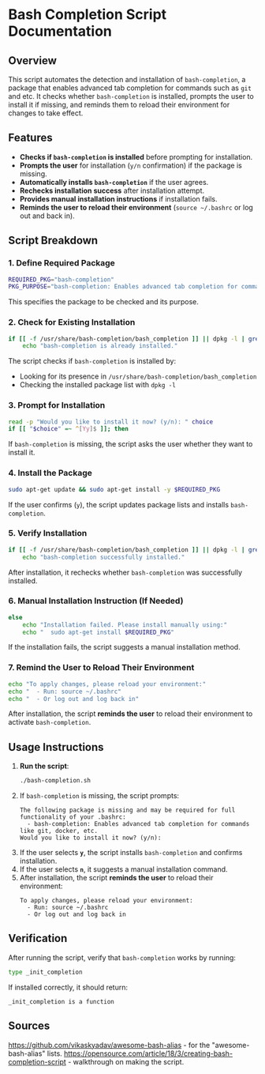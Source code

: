 # Bash Completion Script Documentation

## Overview
This script automates the detection and installation of `bash-completion`, a package that enables advanced tab completion for commands such as `git` and etc. It checks whether `bash-completion` is installed, prompts the user to install it if missing, and reminds them to reload their environment for changes to take effect.

## Features
- **Checks if `bash-completion` is installed** before prompting for installation.
- **Prompts the user** for installation (`y/n` confirmation) if the package is missing.
- **Automatically installs `bash-completion`** if the user agrees.
- **Rechecks installation success** after installation attempt.
- **Provides manual installation instructions** if installation fails.
- **Reminds the user to reload their environment** (`source ~/.bashrc` or log out and back in).

## Script Breakdown

### 1. Define Required Package
```bash
REQUIRED_PKG="bash-completion"
PKG_PURPOSE="bash-completion: Enables advanced tab completion for commands like git, docker, etc."
```
This specifies the package to be checked and its purpose.

### 2. Check for Existing Installation
```bash
if [[ -f /usr/share/bash-completion/bash_completion ]] || dpkg -l | grep -qw bash-completion; then
    echo "bash-completion is already installed."
```
The script checks if `bash-completion` is installed by:
- Looking for its presence in `/usr/share/bash-completion/bash_completion`
- Checking the installed package list with `dpkg -l`

### 3. Prompt for Installation
```bash
read -p "Would you like to install it now? (y/n): " choice
if [[ "$choice" =~ ^[Yy]$ ]]; then
```
If `bash-completion` is missing, the script asks the user whether they want to install it.

### 4. Install the Package
```bash
sudo apt-get update && sudo apt-get install -y $REQUIRED_PKG
```
If the user confirms (`y`), the script updates package lists and installs `bash-completion`.

### 5. Verify Installation
```bash
if [[ -f /usr/share/bash-completion/bash_completion ]] || dpkg -l | grep -qw bash-completion; then
    echo "bash-completion successfully installed."
```
After installation, it rechecks whether `bash-completion` was successfully installed.

### 6. Manual Installation Instruction (If Needed)
```bash
else
    echo "Installation failed. Please install manually using:"
    echo "  sudo apt-get install $REQUIRED_PKG"
```
If the installation fails, the script suggests a manual installation method.

### 7. Remind the User to Reload Their Environment
```bash
echo "To apply changes, please reload your environment:"
echo "  - Run: source ~/.bashrc"
echo "  - Or log out and log back in"
```
After installation, the script **reminds the user** to reload their environment to activate `bash-completion`.

## Usage Instructions
1. **Run the script**:
   ```bash
   ./bash-completion.sh
   ```
2. If `bash-completion` is missing, the script prompts:
   ```
   The following package is missing and may be required for full functionality of your .bashrc:
     - bash-completion: Enables advanced tab completion for commands like git, docker, etc.
   Would you like to install it now? (y/n):
   ```
3. If the user selects **`y`**, the script installs `bash-completion` and confirms installation.
4. If the user selects **`n`**, it suggests a manual installation command.
5. After installation, the script **reminds the user** to reload their environment:
   ```
   To apply changes, please reload your environment:
     - Run: source ~/.bashrc
     - Or log out and log back in
   ```

## Verification
After running the script, verify that `bash-completion` works by running:
```bash
type _init_completion
```
If installed correctly, it should return:
```
_init_completion is a function
```
## Sources
https://github.com/vikaskyadav/awesome-bash-alias - for the "awesome-bash-alias" lists.
https://opensource.com/article/18/3/creating-bash-completion-script - walkthrough on making the script.
